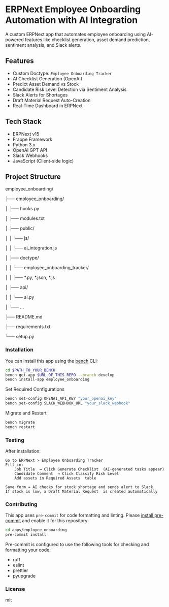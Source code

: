 # ERPNext Employee Onboarding Automation with AI Integration

A custom ERPNext app that automates employee onboarding using AI-powered features like checklist generation, asset demand prediction, sentiment analysis, and Slack alerts.

##  Features

-  Custom Doctype: `Employee Onboarding Tracker`
-  AI Checklist Generation (OpenAI)
-  Predict Asset Demand vs Stock
-  Candidate Risk Level Detection via Sentiment Analysis
-  Slack Alerts for Shortages
-  Draft Material Request Auto-Creation
-  Real-Time Dashboard in ERPNext

##  Tech Stack

- ERPNext v15
- Frappe Framework
- Python 3.x
- OpenAI GPT API
- Slack Webhooks
- JavaScript (Client-side logic)

##  Project Structure
employee_onboarding/

├── employee_onboarding/

│   ├── hooks.py

│   ├── modules.txt

│   ├── public/

│   │   └── js/

│   │       └── ai_integration.js

│   ├── doctype/

│   │   └── employee_onboarding_tracker/

│   │       ├── *.py, *.json, *.js

│   ├── api/

│   │   └── ai.py

│   └── ...

├── README.md

├── requirements.txt

└── setup.py



### Installation

You can install this app using the [bench](https://github.com/frappe/bench) CLI:

```bash
cd $PATH_TO_YOUR_BENCH
bench get-app $URL_OF_THIS_REPO --branch develop
bench install-app employee_onboarding
```

 Set Required Configurations

```bash
bench set-config OPENAI_API_KEY "your_openai_key"
bench set-config SLACK_WEBHOOK_URL "your_slack_webhook"
```
Migrate and Restart
```bash
bench migrate
bench restart
```

### Testing 

After installation: 

    Go to ERPNext > Employee Onboarding Tracker 
    Fill in:
        Job Title  → Click Generate Checklist  (AI-generated tasks appear)
        Candidate Comment  → Click Classify Risk Level 
        Add assets in Required Assets  table
         
    Save form → AI checks for stock shortage and sends alert to Slack
    If stock is low, a Draft Material Request  is created automatically
     


### Contributing

This app uses `pre-commit` for code formatting and linting. Please [install pre-commit](https://pre-commit.com/#installation) and enable it for this repository:

```bash
cd apps/employee_onboarding
pre-commit install
```

Pre-commit is configured to use the following tools for checking and formatting your code:

- ruff
- eslint
- prettier
- pyupgrade

### License

mit
